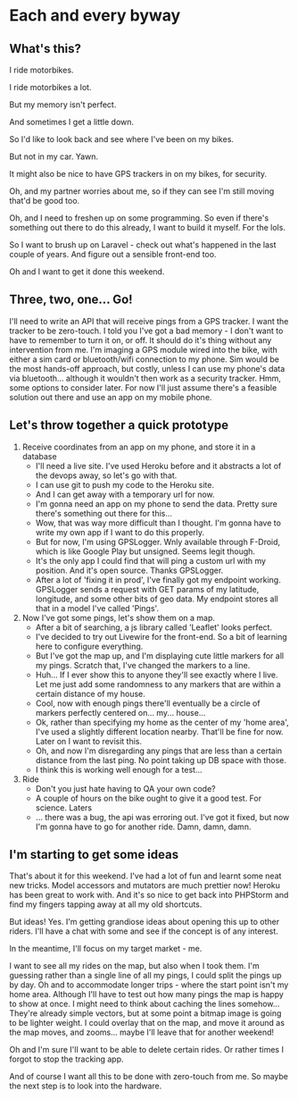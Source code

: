 # Each and every byway

## What's this?
I ride motorbikes.

I ride motorbikes a lot.

But my memory isn't perfect.

And sometimes I get a little down.

So I'd like to look back and see where I've been on my bikes.

But not in my car. Yawn.

It might also be nice to have GPS trackers in on my bikes, for security.

Oh, and my partner worries about me, so if they can see I'm still moving that'd be good too.

Oh, and I need to freshen up on some programming. So even if there's something out there to do this already, I want to build it myself. For the lols.

So I want to brush up on Laravel - check out what's happened in the last couple of years. And figure out a sensible front-end too.

Oh and I want to get it done this weekend.

## Three, two, one... Go!
I'll need to write an API that will receive pings from a GPS tracker. I want the tracker to be zero-touch. I told you I've got a bad memory - I don't want to have to remember to turn it on, or off. It should do it's thing without any intervention from me. I'm imaging a GPS module wired into the bike, with either a sim card or bluetooth/wifi connection to my phone. Sim would be the most hands-off approach, but costly, unless I can use my phone's data via bluetooth... although it wouldn't then work as a security tracker. Hmm, some options to consider later. For now I'll just assume there's a feasible solution out there and use an app on my mobile phone.

## Let's throw together a quick prototype
1. Receive coordinates from an app on my phone, and store it in a database
   * I'll need a live site. I've used Heroku before and it abstracts a lot of the devops away, so let's go with that.
   * I can use git to push my code to the Heroku site.
   * And I can get away with a temporary url for now.
   * I'm gonna need an app on my phone to send the data. Pretty sure there's something out there for this...
   * Wow, that was way more difficult than I thought. I'm gonna have to write my own app if I want to do this properly.
   * But for now, I'm using GPSLogger. Wnly available through F-Droid, which is like Google Play but unsigned. Seems legit though.
   * It's the only app I could find that will ping a custom url with my position. And it's open source. Thanks GPSLogger.
   * After a lot of 'fixing it in prod', I've finally got my endpoint working. GPSLogger sends a request with GET params of my latitude, longitude, and some other bits of geo data. My endpoint stores all that in a model I've called 'Pings'.
2. Now I've got some pings, let's show them on a map.
   * After a bit of searching, a js library called 'Leaflet' looks perfect.
   * I've decided to try out Livewire for the front-end. So a bit of learning here to configure everything.
   * But I've got the map up, and I'm displaying cute little markers for all my pings. Scratch that, I've changed the markers to a line.
   * Huh... If I ever show this to anyone they'll see exactly where I live. Let me just add some randomness to any markers that are within a certain distance of my house.
   * Cool, now with enough pings there'll eventually be a circle of markers perfectly centered on... my... house...
   * Ok, rather than specifying my home as the center of my 'home area', I've used a slightly different location nearby. That'll be fine for now. Later on I want to revisit this.
   * Oh, and now I'm disregarding any pings that are less than a certain distance from the last ping. No point taking up DB space with those.
   * I think this is working well enough for a test...
3. Ride
   * Don't you just hate having to QA your own code?
   * A couple of hours on the bike ought to give it a good test. For science. Laters
   * ... there was a bug, the api was erroring out. I've got it fixed, but now I'm gonna have to go for another ride. Damn, damn, damn.

## I'm starting to get some ideas
That's about it for this weekend. I've had a lot of fun and learnt some neat new tricks. Model accessors and mutators are much prettier now! Heroku has been great to work with. And it's so nice to get back into PHPStorm and find my fingers tapping away at all my old shortcuts.

But ideas! Yes. I'm getting grandiose ideas about opening this up to other riders. I'll have a chat with some and see if the concept is of any interest. 

In the meantime, I'll focus on my target market - me.

I want to see all my rides on the map, but also when I took them. I'm guessing rather than a single line of all my pings, I could split the pings up by day. Oh and to accommodate longer trips - where the start point isn't my home area. Although I'll have to test out how many pings the map is happy to show at once. I might need to think about caching the lines somehow... They're already simple vectors, but at some point a bitmap image is going to be lighter weight. I could overlay that on the map, and move it around as the map moves, and zooms... maybe I'll leave that for another weekend!

Oh and I'm sure I'll want to be able to delete certain rides. Or rather times I forgot to stop the tracking app.

And of course I want all this to be done with zero-touch from me. So maybe the next step is to look into the hardware.
